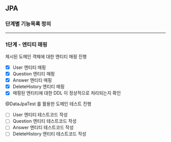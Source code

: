 ## JPA
### 단계별 기능목록 정의

---
### 1단계 - 엔티티 매핑
제시된 도메인 객체에 대한 엔티티 매핑 진행
- [X] User 엔티티 매핑
- [X] Question 엔티티 매핑
- [X] Answer 엔티티 매핑
- [X] DeleteHistory 엔티티 매핑
- [X] 매핑된 엔티티에 대한 DDL 이 정상적으로 처리되는지 확인

@DataJpaTest 를 활용한 도메인 테스트 진행
- [ ] User 엔티티 테스트코드 작성
- [ ] Question 엔티티 테스트코드 작성
- [ ] Answer 엔티티 테스트코드 작성
- [ ] DeleteHistory 엔티티 테스트코드 작성
